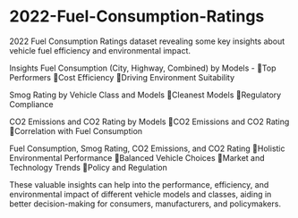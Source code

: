 # 2022-Fuel-Consumption-Ratings
2022 Fuel Consumption Ratings dataset revealing some key insights about vehicle fuel efficiency and environmental impact.

Insights
Fuel Consumption (City, Highway, Combined) by Models - 
🔸Top Performers
🔸Cost Efficiency
🔸Driving Environment Suitability

Smog Rating by Vehicle Class and Models
🔸Cleanest Models
🔸Regulatory Compliance

CO2 Emissions and CO2 Rating by Models
🔸CO2 Emissions and CO2 Rating
🔸Correlation with Fuel Consumption

Fuel Consumption, Smog Rating, CO2 Emissions, and CO2 Rating
🔸Holistic Environmental Performance
🔸Balanced Vehicle Choices
🔸Market and Technology Trends
🔸Policy and Regulation

These valuable insights can help into the performance, efficiency, and environmental impact of different vehicle models and classes, aiding in better decision-making for consumers, manufacturers, and policymakers.

